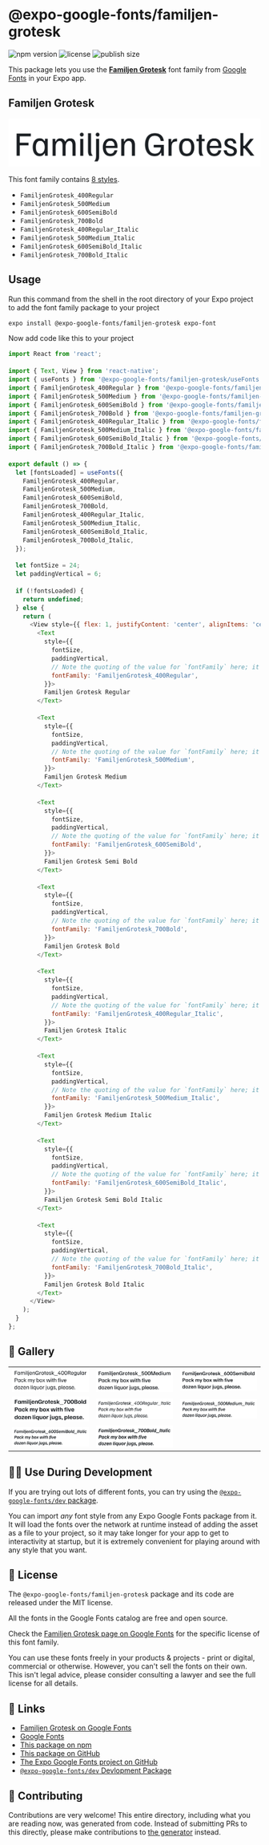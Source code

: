 # @expo-google-fonts/familjen-grotesk

![npm version](https://flat.badgen.net/npm/v/@expo-google-fonts/familjen-grotesk)
![license](https://flat.badgen.net/github/license/expo/google-fonts)
![publish size](https://flat.badgen.net/packagephobia/install/@expo-google-fonts/familjen-grotesk)

This package lets you use the [**Familjen Grotesk**](https://fonts.google.com/specimen/Familjen+Grotesk) font family from [Google Fonts](https://fonts.google.com/) in your Expo app.

## Familjen Grotesk

![Familjen Grotesk](./font-family.png)

This font family contains [8 styles](#-gallery).

- `FamiljenGrotesk_400Regular`
- `FamiljenGrotesk_500Medium`
- `FamiljenGrotesk_600SemiBold`
- `FamiljenGrotesk_700Bold`
- `FamiljenGrotesk_400Regular_Italic`
- `FamiljenGrotesk_500Medium_Italic`
- `FamiljenGrotesk_600SemiBold_Italic`
- `FamiljenGrotesk_700Bold_Italic`

## Usage

Run this command from the shell in the root directory of your Expo project to add the font family package to your project
```sh
expo install @expo-google-fonts/familjen-grotesk expo-font
```

Now add code like this to your project
```js
import React from 'react';

import { Text, View } from 'react-native';
import { useFonts } from '@expo-google-fonts/familjen-grotesk/useFonts';
import { FamiljenGrotesk_400Regular } from '@expo-google-fonts/familjen-grotesk/400Regular';
import { FamiljenGrotesk_500Medium } from '@expo-google-fonts/familjen-grotesk/500Medium';
import { FamiljenGrotesk_600SemiBold } from '@expo-google-fonts/familjen-grotesk/600SemiBold';
import { FamiljenGrotesk_700Bold } from '@expo-google-fonts/familjen-grotesk/700Bold';
import { FamiljenGrotesk_400Regular_Italic } from '@expo-google-fonts/familjen-grotesk/400Regular_Italic';
import { FamiljenGrotesk_500Medium_Italic } from '@expo-google-fonts/familjen-grotesk/500Medium_Italic';
import { FamiljenGrotesk_600SemiBold_Italic } from '@expo-google-fonts/familjen-grotesk/600SemiBold_Italic';
import { FamiljenGrotesk_700Bold_Italic } from '@expo-google-fonts/familjen-grotesk/700Bold_Italic';

export default () => {
  let [fontsLoaded] = useFonts({
    FamiljenGrotesk_400Regular,
    FamiljenGrotesk_500Medium,
    FamiljenGrotesk_600SemiBold,
    FamiljenGrotesk_700Bold,
    FamiljenGrotesk_400Regular_Italic,
    FamiljenGrotesk_500Medium_Italic,
    FamiljenGrotesk_600SemiBold_Italic,
    FamiljenGrotesk_700Bold_Italic,
  });

  let fontSize = 24;
  let paddingVertical = 6;

  if (!fontsLoaded) {
    return undefined;
  } else {
    return (
      <View style={{ flex: 1, justifyContent: 'center', alignItems: 'center' }}>
        <Text
          style={{
            fontSize,
            paddingVertical,
            // Note the quoting of the value for `fontFamily` here; it expects a string!
            fontFamily: 'FamiljenGrotesk_400Regular',
          }}>
          Familjen Grotesk Regular
        </Text>

        <Text
          style={{
            fontSize,
            paddingVertical,
            // Note the quoting of the value for `fontFamily` here; it expects a string!
            fontFamily: 'FamiljenGrotesk_500Medium',
          }}>
          Familjen Grotesk Medium
        </Text>

        <Text
          style={{
            fontSize,
            paddingVertical,
            // Note the quoting of the value for `fontFamily` here; it expects a string!
            fontFamily: 'FamiljenGrotesk_600SemiBold',
          }}>
          Familjen Grotesk Semi Bold
        </Text>

        <Text
          style={{
            fontSize,
            paddingVertical,
            // Note the quoting of the value for `fontFamily` here; it expects a string!
            fontFamily: 'FamiljenGrotesk_700Bold',
          }}>
          Familjen Grotesk Bold
        </Text>

        <Text
          style={{
            fontSize,
            paddingVertical,
            // Note the quoting of the value for `fontFamily` here; it expects a string!
            fontFamily: 'FamiljenGrotesk_400Regular_Italic',
          }}>
          Familjen Grotesk Italic
        </Text>

        <Text
          style={{
            fontSize,
            paddingVertical,
            // Note the quoting of the value for `fontFamily` here; it expects a string!
            fontFamily: 'FamiljenGrotesk_500Medium_Italic',
          }}>
          Familjen Grotesk Medium Italic
        </Text>

        <Text
          style={{
            fontSize,
            paddingVertical,
            // Note the quoting of the value for `fontFamily` here; it expects a string!
            fontFamily: 'FamiljenGrotesk_600SemiBold_Italic',
          }}>
          Familjen Grotesk Semi Bold Italic
        </Text>

        <Text
          style={{
            fontSize,
            paddingVertical,
            // Note the quoting of the value for `fontFamily` here; it expects a string!
            fontFamily: 'FamiljenGrotesk_700Bold_Italic',
          }}>
          Familjen Grotesk Bold Italic
        </Text>
      </View>
    );
  }
};

```

## 🔡 Gallery


||||
|-|-|-|
|![FamiljenGrotesk_400Regular](./FamiljenGrotesk_400Regular.ttf.png)|![FamiljenGrotesk_500Medium](./FamiljenGrotesk_500Medium.ttf.png)|![FamiljenGrotesk_600SemiBold](./FamiljenGrotesk_600SemiBold.ttf.png)||
|![FamiljenGrotesk_700Bold](./FamiljenGrotesk_700Bold.ttf.png)|![FamiljenGrotesk_400Regular_Italic](./FamiljenGrotesk_400Regular_Italic.ttf.png)|![FamiljenGrotesk_500Medium_Italic](./FamiljenGrotesk_500Medium_Italic.ttf.png)||
|![FamiljenGrotesk_600SemiBold_Italic](./FamiljenGrotesk_600SemiBold_Italic.ttf.png)|![FamiljenGrotesk_700Bold_Italic](./FamiljenGrotesk_700Bold_Italic.ttf.png)|||


## 👩‍💻 Use During Development

If you are trying out lots of different fonts, you can try using the [`@expo-google-fonts/dev` package](https://github.com/expo/google-fonts/tree/master/font-packages/dev#readme).

You can import *any* font style from any Expo Google Fonts package from it. It will load the fonts
over the network at runtime instead of adding the asset as a file to your project, so it may take longer
for your app to get to interactivity at startup, but it is extremely convenient
for playing around with any style that you want.

## 📖 License

The `@expo-google-fonts/familjen-grotesk` package and its code are released under the MIT license.

All the fonts in the Google Fonts catalog are free and open source.

Check the [Familjen Grotesk page on Google Fonts](https://fonts.google.com/specimen/Familjen+Grotesk) for the specific license of this font family.

You can use these fonts freely in your products & projects - print or digital, commercial or otherwise. However, you can't sell the fonts on their own. This isn't legal advice, please consider consulting a lawyer and see the full license for all details.

## 🔗 Links

- [Familjen Grotesk on Google Fonts](https://fonts.google.com/specimen/Familjen+Grotesk)
- [Google Fonts](https://fonts.google.com/)
- [This package on npm](https://www.npmjs.com/package/@expo-google-fonts/familjen-grotesk)
- [This package on GitHub](https://github.com/expo/google-fonts/tree/master/font-packages/familjen-grotesk)
- [The Expo Google Fonts project on GitHub](https://github.com/expo/google-fonts)
- [`@expo-google-fonts/dev` Devlopment Package](https://github.com/expo/google-fonts/tree/master/font-packages/dev)

## 🤝 Contributing

Contributions are very welcome! This entire directory, including what you are reading now, was generated from code. Instead of submitting PRs to this directly, please make contributions to [the generator](https://github.com/expo/google-fonts/tree/master/packages/generator) instead.
